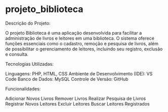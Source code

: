 # projeto_biblioteca
Descrição do Projeto:

O projeto Biblioteca é uma aplicação desenvolvida para facilitar a administração de livros e leitores em uma biblioteca. O sistema oferece funções essenciais como o cadastro, remoção e pesquisa de livros, além de possibilitar o gerenciamento de leitores, incluindo seu registro, exclusão e consulta.

Tecnologias Utilizadas:

Linguagens: PHP, HTML, CSS
Ambiente de Desenvolvimento (IDE): VS Code
Banco de Dados: MySQL
Controle de Versão: GitHub 

Funcionalidades:

Adicionar Novos Livros
Remover Livros
Realizar Pesquisa de Livros
Registrar Novos Leitores
Excluir Leitores
Buscar Leitores Registrados





